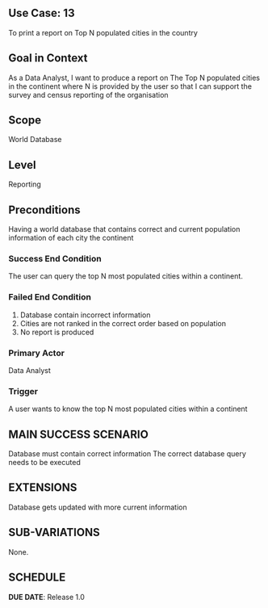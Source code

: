 ## Use Case: 13

To print a report on Top N populated cities in the country

## Goal in Context

As a Data Analyst, I want to produce a report on The Top N populated cities in the continent where N is provided by the user so that I can support the survey and census reporting of the organisation

## Scope

World Database

## Level

Reporting

## Preconditions

Having a world database that contains correct and current population information of each city the continent

### Success End Condition

The user can query the top N most populated cities within a continent.

### Failed End Condition

1. Database contain incorrect information
2. Cities are not ranked in the correct order based on population
3. No report is produced

### Primary Actor

Data Analyst

### Trigger

A user wants to know the top N most populated cities within a continent

## MAIN SUCCESS SCENARIO

Database must contain correct information
The correct database query needs to be executed

## EXTENSIONS

Database gets updated with more current information

## SUB-VARIATIONS

None.

## SCHEDULE

**DUE DATE**: Release 1.0

